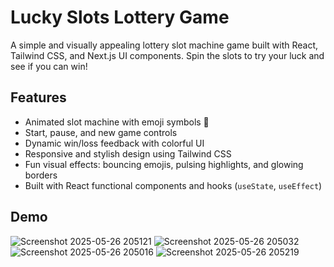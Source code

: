 # Lucky Slots Lottery Game

A simple and visually appealing lottery slot machine game built with React, Tailwind CSS, and Next.js UI components. Spin the slots to try your luck and see if you can win!

## Features

- Animated slot machine with emoji symbols 🎰
- Start, pause, and new game controls
- Dynamic win/loss feedback with colorful UI
- Responsive and stylish design using Tailwind CSS
- Fun visual effects: bouncing emojis, pulsing highlights, and glowing borders
- Built with React functional components and hooks (`useState`, `useEffect`)

## Demo
![Screenshot 2025-05-26 205121](https://github.com/user-attachments/assets/5d41c4d7-d020-43d5-87c2-1132824c9cfe)
![Screenshot 2025-05-26 205032](https://github.com/user-attachments/assets/8e7ce135-80dc-4b68-9c09-0a131cc7357b)
![Screenshot 2025-05-26 205016](https://github.com/user-attachments/assets/96a4d70c-0db5-45f7-aa12-fc4b683b7193)
![Screenshot 2025-05-26 205219](https://github.com/user-attachments/assets/3b865caa-a310-47c5-bfc2-51e90a402488)




